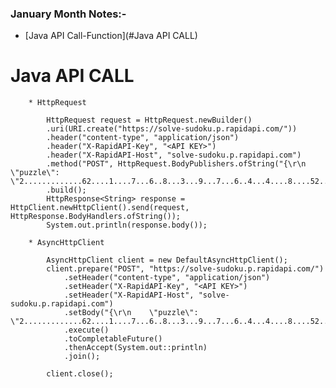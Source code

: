 ### January Month Notes:-

 * [Java API Call-Function](#Java API CALL)

# Java API CALL

		* HttpRequest

			HttpRequest request = HttpRequest.newBuilder()
			.uri(URI.create("https://solve-sudoku.p.rapidapi.com/"))
			.header("content-type", "application/json")
			.header("X-RapidAPI-Key", "<API KEY>")
			.header("X-RapidAPI-Host", "solve-sudoku.p.rapidapi.com")
			.method("POST", HttpRequest.BodyPublishers.ofString("{\r\n    \"puzzle\": \"2.............62....1....7...6..8...3...9...7...6..4...4....8....52.............3\"\r\n}"))
			.build();
			HttpResponse<String> response = HttpClient.newHttpClient().send(request, HttpResponse.BodyHandlers.ofString());
			System.out.println(response.body());
			
		* AsyncHttpClient	
		
			AsyncHttpClient client = new DefaultAsyncHttpClient();
			client.prepare("POST", "https://solve-sudoku.p.rapidapi.com/")
				.setHeader("content-type", "application/json")
				.setHeader("X-RapidAPI-Key", "<API KEY>")
				.setHeader("X-RapidAPI-Host", "solve-sudoku.p.rapidapi.com")
				.setBody("{\r\n    \"puzzle\": \"2.............62....1....7...6..8...3...9...7...6..4...4....8....52.............3\"\r\n}")
				.execute()
				.toCompletableFuture()
				.thenAccept(System.out::println)
				.join();

			client.close();